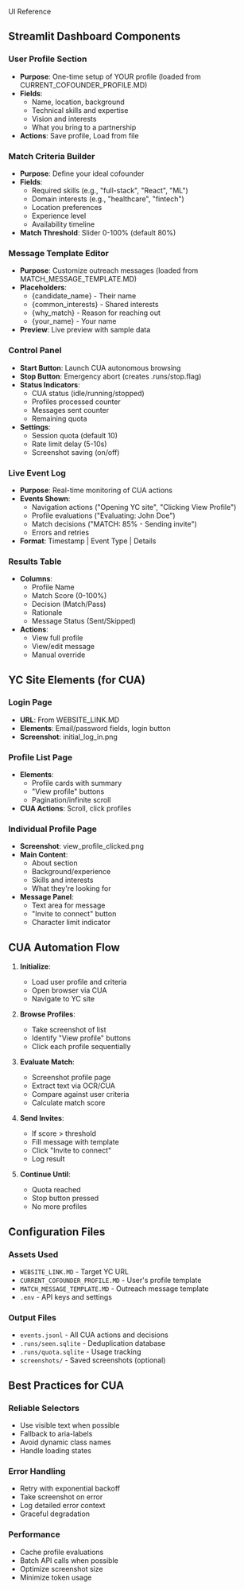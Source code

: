 UI Reference

## Streamlit Dashboard Components

### User Profile Section
- **Purpose**: One-time setup of YOUR profile (loaded from CURRENT_COFOUNDER_PROFILE.MD)
- **Fields**:
  - Name, location, background
  - Technical skills and expertise
  - Vision and interests
  - What you bring to a partnership
- **Actions**: Save profile, Load from file

### Match Criteria Builder
- **Purpose**: Define your ideal cofounder
- **Fields**:
  - Required skills (e.g., "full-stack", "React", "ML")
  - Domain interests (e.g., "healthcare", "fintech")
  - Location preferences
  - Experience level
  - Availability timeline
- **Match Threshold**: Slider 0-100% (default 80%)

### Message Template Editor
- **Purpose**: Customize outreach messages (loaded from MATCH_MESSAGE_TEMPLATE.MD)
- **Placeholders**:
  - {candidate_name} - Their name
  - {common_interests} - Shared interests
  - {why_match} - Reason for reaching out
  - {your_name} - Your name
- **Preview**: Live preview with sample data

### Control Panel
- **Start Button**: Launch CUA autonomous browsing
- **Stop Button**: Emergency abort (creates .runs/stop.flag)
- **Status Indicators**:
  - CUA status (idle/running/stopped)
  - Profiles processed counter
  - Messages sent counter
  - Remaining quota
- **Settings**:
  - Session quota (default 10)
  - Rate limit delay (5-10s)
  - Screenshot saving (on/off)

### Live Event Log
- **Purpose**: Real-time monitoring of CUA actions
- **Events Shown**:
  - Navigation actions ("Opening YC site", "Clicking View Profile")
  - Profile evaluations ("Evaluating: John Doe")
  - Match decisions ("MATCH: 85% - Sending invite")
  - Errors and retries
- **Format**: Timestamp | Event Type | Details

### Results Table
- **Columns**:
  - Profile Name
  - Match Score (0-100%)
  - Decision (Match/Pass)
  - Rationale
  - Message Status (Sent/Skipped)
- **Actions**:
  - View full profile
  - View/edit message
  - Manual override

## YC Site Elements (for CUA)

### Login Page
- **URL**: From WEBSITE_LINK.MD
- **Elements**: Email/password fields, login button
- **Screenshot**: initial_log_in.png

### Profile List Page
- **Elements**:
  - Profile cards with summary
  - "View profile" buttons
  - Pagination/infinite scroll
- **CUA Actions**: Scroll, click profiles

### Individual Profile Page
- **Screenshot**: view_profile_clicked.png
- **Main Content**:
  - About section
  - Background/experience
  - Skills and interests
  - What they're looking for
- **Message Panel**:
  - Text area for message
  - "Invite to connect" button
  - Character limit indicator

## CUA Automation Flow

1. **Initialize**:
   - Load user profile and criteria
   - Open browser via CUA
   - Navigate to YC site

2. **Browse Profiles**:
   - Take screenshot of list
   - Identify "View profile" buttons
   - Click each profile sequentially

3. **Evaluate Match**:
   - Screenshot profile page
   - Extract text via OCR/CUA
   - Compare against user criteria
   - Calculate match score

4. **Send Invites**:
   - If score > threshold
   - Fill message with template
   - Click "Invite to connect"
   - Log result

5. **Continue Until**:
   - Quota reached
   - Stop button pressed
   - No more profiles

## Configuration Files

### Assets Used
- `WEBSITE_LINK.MD` - Target YC URL
- `CURRENT_COFOUNDER_PROFILE.MD` - User's profile template
- `MATCH_MESSAGE_TEMPLATE.MD` - Outreach message template
- `.env` - API keys and settings

### Output Files
- `events.jsonl` - All CUA actions and decisions
- `.runs/seen.sqlite` - Deduplication database
- `.runs/quota.sqlite` - Usage tracking
- `screenshots/` - Saved screenshots (optional)

## Best Practices for CUA

### Reliable Selectors
- Use visible text when possible
- Fallback to aria-labels
- Avoid dynamic class names
- Handle loading states

### Error Handling
- Retry with exponential backoff
- Take screenshot on error
- Log detailed error context
- Graceful degradation

### Performance
- Cache profile evaluations
- Batch API calls when possible
- Optimize screenshot size
- Minimize token usage